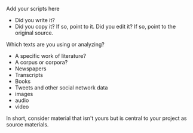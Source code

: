Add your scripts here
* Did you write it?
* Did you copy it? If so, point to it.
Did you edit it? If so, point to the original source.

Which texts are you using or analyzing?
* A specific work of literature?
* A corpus or corpora?
* Newspapers
* Transcripts
* Books
* Tweets and other social network data
* images
* audio
* video

In short, consider material that isn't yours but is central to your project as source materials.
